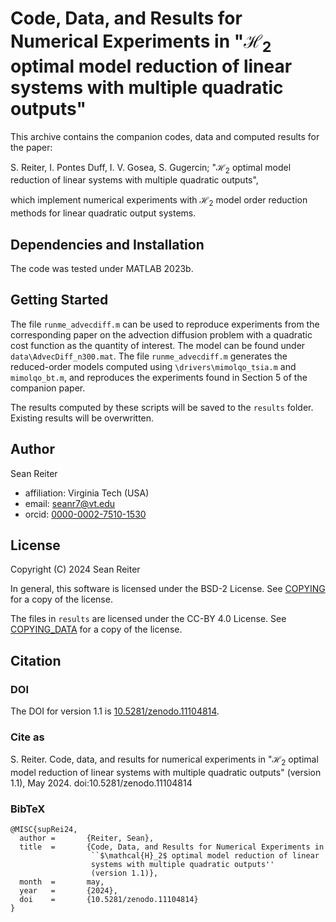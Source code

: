 Code, Data, and Results for Numerical Experiments in "$\mathcal{H}_2$ 
optimal model reduction of linear systems with multiple quadratic outputs"
===========================================================================

This archive contains the companion codes, data and computed results for 
the paper:

S. Reiter, I. Pontes Duff, I. V. Gosea, S. Gugercin; "$\mathcal{H}_2$ 
optimal model reduction of linear systems with multiple quadratic outputs",

which implement numerical experiments with $\mathcal{H}_2$ model order 
reduction methods for linear quadratic output systems.


## Dependencies and Installation

The code was tested under MATLAB 2023b.


## Getting Started

The file `runme_advecdiff.m` can be used to reproduce experiments from the 
corresponding paper on the advection diffusion problem with a quadratic 
cost function as the quantity of interest. The model can be found under
`data\AdvecDiff_n300.mat`. The file `runme_advecdiff.m` generates the 
reduced-order models computed using `\drivers\mimolqo_tsia.m` and 
`mimolqo_bt.m`, and reproduces the experiments found in Section 5 of the 
companion paper.

The results computed by these scripts will be saved to the `results`
folder. Existing results will be overwritten.


## Author

Sean Reiter
* affiliation: Virginia Tech (USA)
* email: seanr7@vt.edu
* orcid: [0000-0002-7510-1530](https://orcid.org/0000-0002-7510-1530)


## License

Copyright (C) 2024 Sean Reiter

In general, this software is licensed under the BSD-2 License.
See [COPYING](COPYING) for a copy of the license.

The files in `results` are licensed under the CC-BY 4.0 License.
See [COPYING_DATA](COPYING_DATA) for a copy of the license.


## Citation


### DOI

The DOI for version 1.1 is
[10.5281/zenodo.11104814](https://doi.org/10.5281/zenodo.11104814).


### Cite as

S. Reiter. Code, data, and results for numerical 
experiments in "$\mathcal{H}_2$ optimal model reduction of linear systems 
with multiple quadratic outputs" (version 1.1),
May 2024. doi:10.5281/zenodo.11104814


### BibTeX

    @MISC{supRei24,
      author =       {Reiter, Sean},
      title  =       {Code, Data, and Results for Numerical Experiments in 
                      ``$\mathcal{H}_2$ optimal model reduction of linear 
                      systems with multiple quadratic outputs'' 
                      (version 1.1)},
      month  =       may,
      year   =       {2024},
      doi    =       {10.5281/zenodo.11104814}
    }
